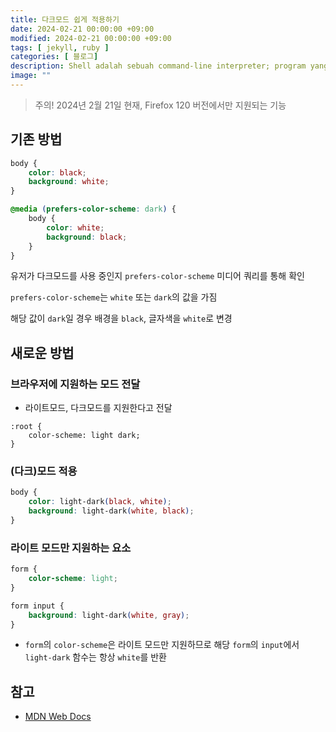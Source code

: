 ```yaml
---
title: 다크모드 쉽게 적용하기
date: 2024-02-21 00:00:00 +09:00
modified: 2024-02-21 00:00:00 +09:00
tags: [ jekyll, ruby ]
categories: [ 블로그]
description: Shell adalah sebuah command-line interpreter; program yang berperan sebagai penerjemah perintah yang diinputkan oleh User yang melalui terminal, sehingga perintah tersebut bisa dimengerti oleh si Kernel.
image: ""
---
```


> 주의!
> 2024년 2월 21일 현재, Firefox 120 버전에서만 지원되는 기능

## 기존 방법

```css
body {
    color: black;
    background: white;
}

@media (prefers-color-scheme: dark) {
    body {
        color: white;
        background: black;
    }
}
```

유저가 다크모드를 사용 중인지 `prefers-color-scheme` 미디어 쿼리를 통해 확인

`prefers-color-scheme`는 `white` 또는 `dark`의 값을 가짐

해당 값이 `dark`일 경우 배경을 `black`, 글자색을 `white`로 변경

## 새로운 방법

### 브라우저에 지원하는 모드 전달

- 라이트모드, 다크모드를 지원한다고 전달

```
:root {
    color-scheme: light dark;
}
```

### (다크)모드 적용

```css
body {
    color: light-dark(black, white);
    background: light-dark(white, black);
}
```

### 라이트 모드만 지원하는 요소
```css
form {
    color-scheme: light;
}

form input {
    background: light-dark(white, gray);
}
```

- `form`의 `color-scheme`은 라이트 모드만 지원하므로 해당 `form`의 `input`에서 `light-dark` 함수는 항상 `white`를 반환 


## 참고 

- [MDN Web Docs](https://developer.mozilla.org/en-US/docs/Web/CSS/color_value/light-dark)
